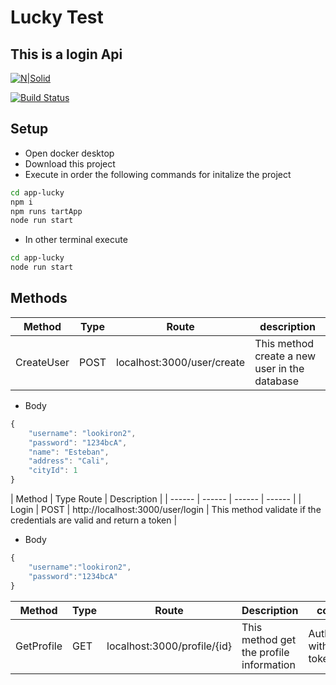 # Lucky Test
##  This is a login Api

[![N|Solid](https://cldup.com/dTxpPi9lDf.thumb.png)](https://nodesource.com/products/nsolid)

[![Build Status](https://travis-ci.org/joemccann/dillinger.svg?branch=master)](https://travis-ci.org/joemccann/dillinger)

## Setup

- Open docker desktop
- Download this project
- Execute in order the following commands for initalize the project
```sh
cd app-lucky
npm i
npm runs tartApp
node run start
```
- In other terminal execute
```sh
cd app-lucky
node run start
```

## Methods

| Method | Type |Route | description |
| ------ | ------ | ------ |------ |
| CreateUser | POST | localhost:3000/user/create | This method create a new user in the database |

 - Body
```javascript
{
    "username": "lookiron2",
    "password": "1234bcA",
    "name": "Esteban",
    "address": "Cali",
    "cityId": 1
}
```

| Method | Type  Route | Description |
| ------ | ------ | ------ | ------ |
| Login | POST | http://localhost:3000/user/login | This method validate if the credentials are valid and return a token |

 - Body
```javascript
{
    "username":"lookiron2",
    "password":"1234bcA"
}
```

| Method | Type | Route | Description | constrain |
| ------ | ------ |------ | ------ | ------ |
| GetProfile | GET | localhost:3000/profile/{id} | This method get the profile information|Authorization with bearer token |


